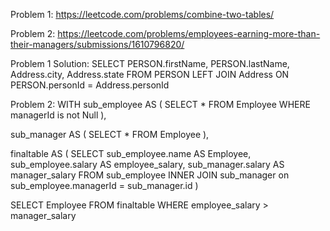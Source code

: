 Problem 1: https://leetcode.com/problems/combine-two-tables/

Problem 2: https://leetcode.com/problems/employees-earning-more-than-their-managers/submissions/1610796820/















Problem 1 Solution:
SELECT PERSON.firstName, PERSON.lastName, Address.city, Address.state FROM PERSON
LEFT JOIN Address
ON PERSON.personId = Address.personId


Problem 2:
WITH sub_employee AS (
    SELECT * FROM Employee
    WHERE managerId is not Null
),

sub_manager AS (
    SELECT * FROM Employee
),

finaltable AS (
    SELECT sub_employee.name AS Employee, sub_employee.salary AS employee_salary, sub_manager.salary AS manager_salary FROM sub_employee
    INNER JOIN sub_manager
    on sub_employee.managerId = sub_manager.id
)

SELECT Employee FROM finaltable
WHERE employee_salary > manager_salary


